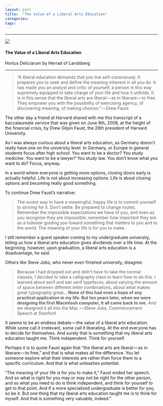 ```yaml
---
layout: post
title:  "The Value of a Liberal Arts Education"
categories: 
tags: 
---
```


---

![](https://cdn-images-1.medium.com/max/2600/1*hJkmiewhKMVNvF6jIHHDVg.jpeg)

#### The Value of a Liberal Arts Education

Hortus Deliciarum by Herrad of Landsberg

---

> “A liberal education demands that you live self-consciously. It prepares you to seek and define the meaning inherent in all you do. It has made you an analyst and critic of yourself, a person in this way supremely equipped to take charge of your life and how it unfolds. It is in this sense that the liberal arts are liberal — as in liberare — to free. They empower you with the possibility of exercising agency, of discovering meaning, of making choices.” — Drew Faust

The other day a friend at Harvard shared with me this transcript of a baccalaureate service that was given on June 8th, 2008, at the height of the financial crisis, by Drew Gilpin Faust, the 28th president of Harvard University.

As I was always curious about a liberal arts education, as Germany doesn’t really have one on the university level. In Germany, or Europe in general students focus after high school. You want to be a doctor? You study medicine. You want to be a lawyer? You study law. You don’t know what you want to do? Focus, anyway.

In a world where everyone is getting more options, closing doors early is actually helpful. Life is not about increasing options. Life is about closing options and becoming really good something.

To continue Drew Faust’s narrative:

> The surest way to have a meaningful, happy life is to commit yourself to striving for it. Don’t settle. Be prepared to change routes. Remember the impossible expectations we have of you, and even as you recognize they are impossible, remember how important they are as a lodestar guiding you toward something that matters to you and to the world. The meaning of your life is for you to make.

I still remember a guest speaker coming to my undergraduate university, telling us how a liberal arts education gives dividends over a life time. At the beginning, however, upon graduation, a liberal arts education is a disadvantage, he said.

Others like Steve Jobs, who never even finished university, disagree:

> Because I had dropped out and didn’t have to take the normal classes, I decided to take a calligraphy class to learn how to do this. I learned about serif and san serif typefaces, about varying the amount of space between different letter combinations, about what makes great typography great… **None of this had even a hope of any practical application in my life. But ten years later, when we were designing the first Macintosh computer, it all came back to me.** And we designed it all into the Mac. — Steve Jobs, Commencement Speech at Stanford

It seems to be an endless debate — the value of a liberal arts education. While some call it irrelevant, some call it liberating. At the end everyone has to decide for themselves. And surely that is something that my liberal arts education taught me. Think independent. Think for yourself.

Perhaps it is to quote Faust again that “the liberal arts are liberal — as in liberare — to free,” and that is what makes all the difference. You let someone explore what their interests are rather than force them to a specific curriculum. And that is what unleashes potential.

“The meaning of your life is for you to make it,” Faust ended her speech. And so what is right for you may or may not be right for the other person, and so what you need to do is think independent, and think for yourself to get to that point. And if a more specialized undergraduate is better for you, so be it. But one thing that my liberal arts education taught me is to think for myself. And that is something very valuable, indeed.”
